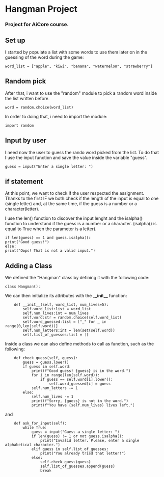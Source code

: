 # Hangman Project

### Project for AiCore course.

## Set up

I started by populate a list with some words to use them later on in the guessing of the word during the game:

```
word_list = ["apple", "kiwi", "banana", "watermelon", "strawberry"]
```

## Random pick

After that, i want to use the "random" module to pick a random word inside the list written before.

```
word = random.choice(word_list)
```

In order to doing that, i need to import the module:

```
import random
```

## Input by user

I need now the user to guess the rando word picked from the list. To do that I use the input function and save the value inside the variable "guess".

```
guess = input("Enter a single letter: ")
```

## if statement

At this point, we want to check if the user respected the assignment. Thanks to the first IF we both check if the length of the input is equal to one (single letter) and, at the same time, if the guess is a number or a character(letter).

I use the len() function to discover the input lenght and the isalpha() function to understand if the guess is a number or a character. (isalpha() is equal to True when the parameter is a letter).

```
if len(guess) == 1 and guess.isalpha():
print("Good guess!")
else:
print("Oops! That is not a valid input.")
```

## Adding a Class

We defined the "Hangman" class by defining it with the following code:

```
class Hangman():
```

We can then initialize its attributes with the \_**\_init\_\_** function:

```
    def __init__(self, word_list, num_lives=5):
        self.word_list:list = word_list
        self.num_lives:int = num_lives
        self.word:str = random.choice(self.word_list)
        self.word_guessed:list = ["_" for _ in range(0,len(self.word))]
        self.num_letters:int = len(set(self.word))
        self.list_of_guesses:list = []

```

Inside a class we can also define methods to call as function, such as the following:

```
    def check_guess(self, guess):
        guess = guess.lower()
        if guess in self.word:
            print(f"Good guess! {guess} is in the word.")
            for i in range(len(self.word)):
                if guess == self.word[i].lower():
                    self.word_guessed[i] = guess
            self.num_letters -= 1
        else:
            self.num_lives -= 1
            print(f"Sorry, {guess} is not in the word.")
            print(f"You have {self.num_lives} lives left.")
```

and

```
    def ask_for_input(self):
        while True:
            guess = input("Guess a single letter: ")
            if len(guess) != 1 or not guess.isalpha():
                print("Invalid letter. Please, enter a single alphabetical character.")
            elif guess in self.list_of_guesses:
                print("You already tried that letter!")
            else:
                self.check_guess(guess)
                self.list_of_guesses.append(guess)
                break
```
